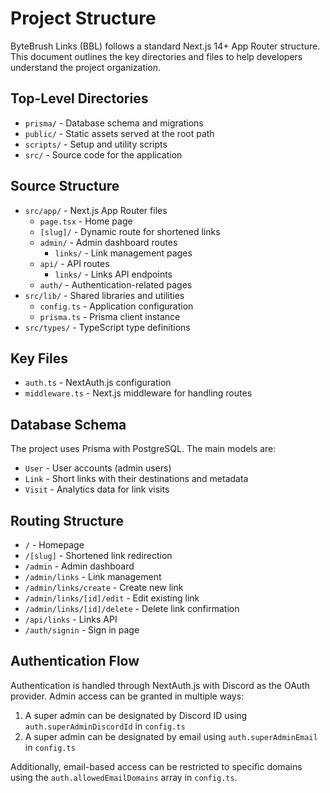 # Project Structure

ByteBrush Links (BBL) follows a standard Next.js 14+ App Router structure. This document outlines the key directories and files to help developers understand the project organization.

## Top-Level Directories

- `prisma/` - Database schema and migrations
- `public/` - Static assets served at the root path
- `scripts/` - Setup and utility scripts
- `src/` - Source code for the application

## Source Structure

- `src/app/` - Next.js App Router files
  - `page.tsx` - Home page
  - `[slug]/` - Dynamic route for shortened links
  - `admin/` - Admin dashboard routes
    - `links/` - Link management pages
  - `api/` - API routes
    - `links/` - Links API endpoints
  - `auth/` - Authentication-related pages
- `src/lib/` - Shared libraries and utilities
  - `config.ts` - Application configuration
  - `prisma.ts` - Prisma client instance
- `src/types/` - TypeScript type definitions

## Key Files

- `auth.ts` - NextAuth.js configuration
- `middleware.ts` - Next.js middleware for handling routes

## Database Schema

The project uses Prisma with PostgreSQL. The main models are:

- `User` - User accounts (admin users)
- `Link` - Short links with their destinations and metadata
- `Visit` - Analytics data for link visits

## Routing Structure

- `/` - Homepage
- `/[slug]` - Shortened link redirection
- `/admin` - Admin dashboard
- `/admin/links` - Link management
- `/admin/links/create` - Create new link
- `/admin/links/[id]/edit` - Edit existing link
- `/admin/links/[id]/delete` - Delete link confirmation
- `/api/links` - Links API
- `/auth/signin` - Sign in page

## Authentication Flow

Authentication is handled through NextAuth.js with Discord as the OAuth provider. Admin access can be granted in multiple ways:

1. A super admin can be designated by Discord ID using `auth.superAdminDiscordId` in `config.ts`
2. A super admin can be designated by email using `auth.superAdminEmail` in `config.ts`

Additionally, email-based access can be restricted to specific domains using the `auth.allowedEmailDomains` array in `config.ts`.
